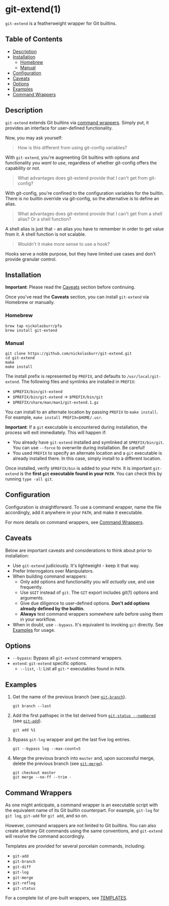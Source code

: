 # git-extend(1)

`git-extend` is a featherweight wrapper for Git builtins.

## Table of Contents

- [Description](#description)
- [Installation](#installation)
  + [Homebrew](#homebrew)
  + [Manual](#manual)
- [Configuration](#configuration)
- [Caveats](#caveats)
- [Options](#options)
- [Examples](#examples)
- [Command Wrappers](#command-wrappers)

## Description

`git-extend` extends Git builtins via [command wrappers](#command-wrappers). Simply put, it provides an interface for user-defined functionality.

Now, you may ask yourself:

> How is this different from using git-config variables?

With `git-extend`, you're augmenting Git builtins with options and functionality _you want to use_, regardless of whether git-config offers the capability or not.

> What advantages does git-extend provide that I can't get from git-config?

With git-config, you're confined to the configuration variables for the builtin. There is no builtin override via git-config, so the alternative is to define an alias.

> What advantages does git-extend provide that I can't get from a shell alias? Or a shell function?

A shell alias is just that - an alias you have to remember in order to get value from it. A shell function is not scalable.

> Wouldn't it make more sense to use a hook?

Hooks serve a noble purpose, but they have limited use cases and don't provide granular control.

## Installation

<strong>Important</strong>: Please read the [Caveats](#caveats) section before continuing.

Once you've read the **Caveats** section, you can install `git-extend` via Homebrew or manually.

### Homebrew

```
brew tap nickolasburr/pfa
brew install git-extend
```

### Manual

```
git clone https://github.com/nickolasburr/git-extend.git
cd git-extend
make
make install
```

The install prefix is represented by `PREFIX`, and defaults to `/usr/local/git-extend`. The following files and symlinks are installed in `PREFIX`:

+ `$PREFIX/bin/git-extend`
+ `$PREFIX/bin/git-extend` -> `$PREFIX/bin/git`
+ `$PREFIX/share/man/man1/git-extend.1.gz`

You can install to an alternate location by passing `PREFIX` to `make install`. For example, `make install PREFIX=$HOME/.usr`.

<strong>Important</strong>: If a `git` executable is encountered during installation, the process will exit immediately. This will happen if:

+ You already have `git-extend` installed and symlinked at `$PREFIX/bin/git`. You can use `--force` to overwrite during installation. Be careful!
+ You used `PREFIX` to specify an alternate location and a `git` executable is already installed there. In this case, simply install to a different location.

Once installed, verify `$PREFIX/bin` is added to your `PATH`. It is important `git-extend` is the **first `git` executable found in your `PATH`**. You can check this by running `type -all git`.

## Configuration

Configuration is straightforward. To use a command wrapper, name the file accordingly, add it anywhere in your `PATH`, and make it executable.

For more details on command wrappers, see [Command Wrappers](#command-wrappers).

## Caveats

Below are important caveats and considerations to think about prior to installation:

+ Use `git-extend` judiciously. It's lightweight - keep it that way.
+ Prefer Interrogators over Manipulators.
+ When building command wrappers:
  - Only add options and functionality you will _actually_ use, and use frequently.
  - Use `$GIT` instead of `git`. The `GIT` export includes git(1) options and arguments.
  - Give due diligence to user-defined options. **Don't add options already defined by the builtin.**
  - **Always** test command wrappers somewhere safe before using them in your workflow.
+ When in doubt, use `--bypass`. It's equivalent to invoking `git` directly. See [Examples](#examples) for usage.

## Options

+ `--bypass`: Bypass all `git-extend` command wrappers.
+ `extend`: `git-extend` specific options.
  - `--list`, `-l`: List all `git-*` executables found in `PATH`.

## Examples

1. Get the name of the previous branch (see [`git-branch`](https://github.com/nickolasburr/git-extend/blob/master/templates/git-branch)).

    ```
    git branch --last
    ```

2. Add the first pathspec in the list derived from [`git-status --numbered`](https://github.com/nickolasburr/git-extend/blob/master/templates/git-status#L19-L36) (see [`git-add`](https://github.com/nickolasburr/git-extend/blob/master/templates/git-add)).

    ```
    git add %1
    ```

3. Bypass `git-log` wrapper and get the last five log entries.

    ```
    git --bypass log --max-count=5
    ```

4. Merge the previous branch into `master` and, upon successful merge, delete the previous branch (see [`git-merge`](https://github.com/nickolasburr/git-extend/blob/master/templates/git-merge)).

    ```
    git checkout master
    git merge --no-ff --trim -
    ```

## Command Wrappers

As one might anticipate, a command wrapper is an executable script with the equivalent name of its Git builtin counterpart. For example, `git-log` for `git log`, `git-add` for `git add`, and so on.

However, command wrappers are not limited to Git builtins. You can also create arbitrary Git commands using the same conventions, and `git-extend` will resolve the command accordingly.

Templates are provided for several porcelain commands, including:

+ `git-add`
+ `git-branch`
+ `git-diff`
+ `git-log`
+ `git-merge`
+ `git-reflog`
+ `git-status`

For a complete list of pre-built wrappers, see [TEMPLATES](https://github.com/nickolasburr/git-extend/blob/master/TEMPLATES.md).
